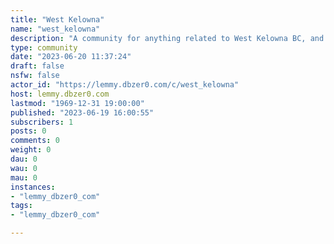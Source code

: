 ```yaml
---
title: "West Kelowna" 
name: "west_kelowna"
description: "A community for anything related to West Kelowna BC, and more generally the Central Okanagan."
type: community
date: "2023-06-20 11:37:24"
draft: false
nsfw: false
actor_id: "https://lemmy.dbzer0.com/c/west_kelowna"
host: lemmy.dbzer0.com
lastmod: "1969-12-31 19:00:00"
published: "2023-06-19 16:00:55"
subscribers: 1
posts: 0
comments: 0
weight: 0
dau: 0
wau: 0
mau: 0
instances:
- "lemmy_dbzer0_com"
tags: 
- "lemmy_dbzer0_com"

---
```

